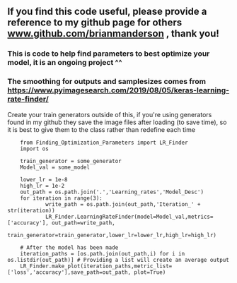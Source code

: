 ## If you find this code useful, please provide a reference to my github page for others www.github.com/brianmanderson , thank you!

### This is code to help find parameters to best optimize your model, it is an ongoing project ^^

### The smoothing for outputs and samplesizes comes from https://www.pyimagesearch.com/2019/08/05/keras-learning-rate-finder/ 

Create your train generators outside of this, if you're using generators found in my github they save the image files after loading (to save time), so it is best to give them to the class rather than redefine each time


        from Finding_Optimization_Parameters import LR_Finder
        import os
        
        train_generator = some_generator
        Model_val = some_model
        
        lower_lr = 1e-8
        high_lr = 1e-2
        out_path = os.path.join('.','Learning_rates','Model_Desc')
        for iteration in range(3):
                write_path = os.path.join(out_path,'Iteration_' + str(iteration))
                LR_Finder.LearningRateFinder(model=Model_val,metrics=['accuracy'], out_path=write_path,
                train_generator=train_generator,lower_lr=lower_lr,high_lr=high_lr)
        
        # After the model has been made
        iteration_paths = [os.path.join(out_path,i) for i in os.listdir(out_path)] # Providing a list will create an average output
        LR_Finder.make_plot(iteration_paths,metric_list=['loss','accuracy'],save_path=out_path, plot=True)
